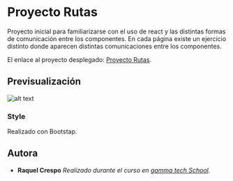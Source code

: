 # Proyecto Rutas

Proyecto inicial para familiarizarse con el uso de react y las distintas formas de comunicación entre los componentes. En cada página existe un ejercicio distinto donde aparecen distintas comunicaciones entre los componentes.

El enlace al proyecto desplegado: [Proyecto Rutas](https://miniexsreact.netlify.app/).

## Previsualización

![alt text](https://i.imgur.com/IEG4soE.png)

### Style 

Realizado con Bootstap.

## Autora

  - **Raquel Crespo** *Realizado durante el curso en [gamma tech School](https://www.gammatech.school/).* 
    

